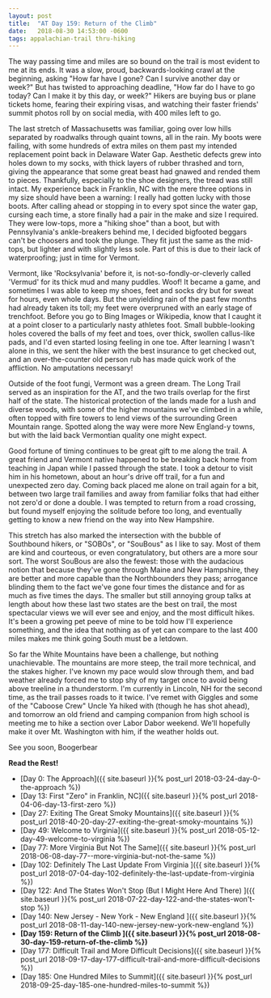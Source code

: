 ```yaml
---
layout: post
title:  "AT Day 159: Return of the Climb"
date:   2018-08-30 14:53:00 -0600
tags: appalachian-trail thru-hiking
---
```


The way passing time and miles are so bound on the trail is most evident to me at its ends. It was a slow, proud, backwards-looking crawl at the beginning, asking "How far have I gone? Can I survive another day or week?" But has twisted to approaching deadline, "How far do I have to go today? Can I make it by this day, or week?" Hikers are buying bus or plane tickets home, fearing their expiring visas, and watching their faster friends' summit photos roll by on social media, with 400 miles left to go.

The last stretch of Massachusetts was familiar, going over low hills separated by roadwalks through quaint towns, all in the rain. My boots were failing, with some hundreds of extra miles on them past my intended replacement point back in Delaware Water Gap. Aesthetic defects grew into holes down to my socks, with thick layers of rubber thrashed and torn, giving the appearance that some great beast had gnawed and rended them to pieces. Thankfully, especially to the shoe designers, the tread was still intact. My experience back in Franklin, NC with the mere three options in my size should have been a warning: I really had gotten lucky with those boots. After calling ahead or stopping in to every spot since the water gap, cursing each time, a store finally had a pair in the make and size I required. They were low-tops, more a "hiking shoe" than a boot, but with Pennsylvania's ankle-breakers behind me, I decided bigfooted beggars can't be choosers and took the plunge. They fit just the same as the mid-tops, but lighter and with slightly less sole. Part of this is due to their lack of waterproofing; just in time for Vermont.

Vermont, like 'Rocksylvania' before it, is not-so-fondly-or-cleverly called 'Vermud' for its thick mud and many puddles. Woof! It became a game, and sometimes I was able to keep my shoes, feet and socks dry but for sweat for hours, even whole days. But the unyielding rain of the past few months had already taken its toll; my feet were overpruned with an early stage of trenchfoot. Before you go to Bing Images or Wikipedia, know that I caught it at a point closer to a particularly nasty athletes foot. Small bubble-looking holes covered the balls of my feet and toes, over thick, swollen callus-like pads, and I'd even started losing feeling in one toe. After learning I wasn't alone in this, we sent the hiker with the best insurance to get checked out, and an over-the-counter old person rub has made quick work of the affliction. No amputations necessary!

Outside of the foot fungi, Vermont was a green dream. The Long Trail served as an inspiration for the AT, and the two trails overlap for the first half of the state. The historical protection of the lands made for a lush and diverse woods, with some of the higher mountains we've climbed in a while, often topped with fire towers to lend views of the surrounding Green Mountain range. Spotted along the way were more New England-y towns, but with the laid back Vermontian quality one might expect.

Good fortune of timing continues to be great gift to me along the trail. A great friend and Vermont native happened to be breaking back home from teaching in Japan while I passed through the state. I took a detour to visit him in his hometown, about an hour's drive off trail, for a fun and unexpected zero day. Coming back placed me alone on trail again for a bit, between two large trail families and away from familiar folks that had either not zero'd or done a double. I was tempted to return from a road crossing, but found myself enjoying the solitude before too long, and eventually getting to know a new friend on the way into New Hampshire.

This stretch has also marked the intersection with the bubble of Southbound hikers, or "SOBOs", or "SouBous" as I like to say. Most of them are kind and courteous, or even congratulatory, but others are a more sour sort. The worst SouBous are also the fewest: those with the audacious notion that because they've gone through Maine and New Hampshire, they are better and more capable than the Northbounders they pass; arrogance blinding them to the fact we've gone four times the distance and for as much as five times the days. The smaller but still annoying group talks at length about how these last two states are the best on trail, the most spectacular views we will ever see and enjoy, and the most difficult hikes. It's been a growing pet peeve of mine to be told how I'll experience something, and the idea that nothing as of yet can compare to the last 400 miles makes me think going South must be a letdown.

So far the White Mountains have been a challenge, but nothing unachievable. The mountains are more steep, the trail more technical, and the stakes higher. I've known my pace would slow through them, and bad weather already forced me to stop shy of my target once to avoid being above treeline in a thunderstorm. I'm currently in Lincoln, NH for the second time, as the trail passes roads to it twice. I've remet with Giggles and some of the "Caboose Crew" Uncle Ya hiked with (though he has shot ahead), and tomorrow an old friend and camping companion from high school is meeting me to hike a section over Labor Dabor weekend. We'll hopefully make it over Mt. Washington with him, if the weather holds out.

See you soon,
Boogerbear

**Read the Rest!**

- [Day 0: The Approach]({{ site.baseurl }}{% post_url 2018-03-24-day-0-the-approach %})
- [Day 13: First "Zero" in Franklin, NC]({{ site.baseurl }}{% post_url 2018-04-06-day-13-first-zero %})
- [Day 27: Exiting The Great Smoky Mountains]({{ site.baseurl }}{% post_url 2018-40-20-day-27-exiting-the-great-smoky-mountains %})
- [Day 49: Welcome to Virginia]({{ site.baseurl }}{% post_url 2018-05-12-day-49-welcome-to-virginia %})
- [Day 77: More Virginia But Not The Same]({{ site.baseurl }}{% post_url 2018-06-08-day-77--more-virginia-but-not-the-same %})
- [Day 102: Definitely The Last Update From Virginia ]({{ site.baseurl }}{% post_url 2018-07-04-day-102-definitely-the-last-update-from-virginia %})
- [Day 122: And The States Won't Stop (But I Might Here And There) ]({{ site.baseurl }}{% post_url 2018-07-22-day-122-and-the-states-won't-stop %})
- [Day 140: New Jersey - New York - New England ]({{ site.baseurl }}{% post_url 2018-08-11-day-140-new-jersey-new-york-new-england %})
- **[Day 159: Return of the Climb ]({{ site.baseurl }}{% post_url 2018-08-30-day-159-return-of-the-climb %})**
- [Day 177: Difficult Trail and More Difficult Decisions]({{ site.baseurl }}{% post_url 2018-09-17-day-177-difficult-trail-and-more-difficult-decisions %})
- [Day 185: One Hundred Miles to Summit]({{ site.baseurl }}{% post_url 2018-09-25-day-185-one-hundred-miles-to-summit %})
